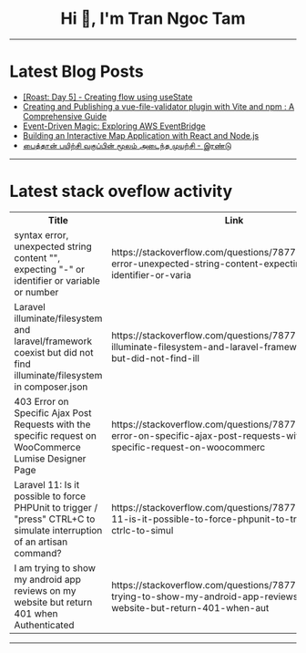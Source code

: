 <h1 align="center">Hi 👋, I'm Tran Ngoc Tam</h1>

---

# Latest Blog Posts 
<!-- BLOG-POST-LIST:START -->
- [[Roast: Day 5] - Creating flow using useState](https://dev.to/nmiller15/-roast-day-5-creating-flow-using-usestate-3e6p)
- [Creating and Publishing a vue-file-validator plugin with Vite and npm : A Comprehensive Guide](https://dev.to/kelvin-igbinoba/creating-and-publishing-a-vue-file-validator-plugin-with-vite-and-npm-a-comprehensive-guide-bi0)
- [Event-Driven Magic: Exploring AWS EventBridge](https://dev.to/aws-builders/event-driven-magic-exploring-aws-eventbridge-1hoa)
- [Building an Interactive Map Application with React and Node.js](https://dev.to/mibii/building-an-interactive-map-application-with-react-and-nodejs-3a85)
- [பைத்தான் பயிற்சி வகுப்பின் மூலம் அடைந்த முயற்சி - இரண்டு](https://dev.to/neyakkoo/paittaannn-pyirrci-vkuppinnn-muulm-attaint-muyrrci-irnnttu-3i2m)
<!-- BLOG-POST-LIST:END -->

---

# Latest stack oveflow activity
<table>
  <tr><th>Title</th><th>Link</th></tr>
  <!-- STACKOVERFLOW:START --><tr><td>syntax error, unexpected string content &quot;&quot;, expecting &quot;-&quot; or identifier or variable or number</td><td>https://stackoverflow.com/questions/78772358/syntax-error-unexpected-string-content-expecting-or-identifier-or-varia</td></tr><tr><td>Laravel illuminate/filesystem and laravel/framework coexist but did not find illuminate/filesystem in composer.json</td><td>https://stackoverflow.com/questions/78772336/laravel-illuminate-filesystem-and-laravel-framework-coexist-but-did-not-find-ill</td></tr><tr><td>403 Error on Specific Ajax Post Requests with the specific request on WooCommerce Lumise Designer Page</td><td>https://stackoverflow.com/questions/78772292/403-error-on-specific-ajax-post-requests-with-the-specific-request-on-woocommerc</td></tr><tr><td>Laravel 11: Is it possible to force PHPUnit to trigger / &quot;press&quot; CTRL+C to simulate interruption of an artisan command?</td><td>https://stackoverflow.com/questions/78772167/laravel-11-is-it-possible-to-force-phpunit-to-trigger-press-ctrlc-to-simul</td></tr><tr><td>I am trying to show my android app reviews on my website but return 401 when Authenticated</td><td>https://stackoverflow.com/questions/78772110/i-am-trying-to-show-my-android-app-reviews-on-my-website-but-return-401-when-aut</td></tr><!-- STACKOVERFLOW:END -->
</table>

---


